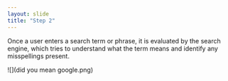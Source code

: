 ```yaml
---
layout: slide
title: "Step 2"
---
```


Once a user enters a search term or phrase, it is evaluated by the search
engine, which tries to understand what the term means and identify any
misspellings present.

![](did you mean google.png)
